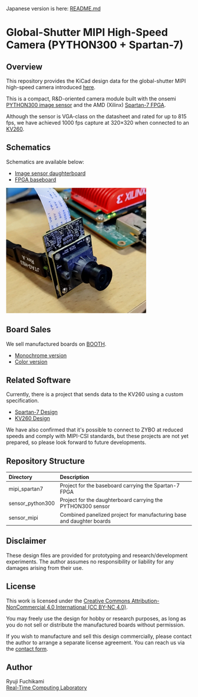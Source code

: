 Japanese version is here: [README.md](README.md)

# Global-Shutter MIPI High-Speed Camera (PYTHON300 + Spartan-7)

## Overview

This repository provides the KiCad design data for the global-shutter MIPI high-speed camera introduced [here](https://rtc-lab.com/products/rtcl-cam-p3s7-mipi/).

This is a compact, R&D-oriented camera module built with the onsemi [PYTHON300 image sensor](https://www.onsemi.com/products/sensors/image-sensors/python300) and the AMD (Xilinx) [Spartan-7 FPGA](https://www.amd.com/en/products/adaptive-socs-and-fpgas/fpga/spartan-7.html).

Although the sensor is VGA-class on the datasheet and rated for up to 815 fps, we have achieved 1000 fps capture at 320×320 when connected to an [KV260](https://www.amd.com/en/products/system-on-modules/kria/k26/kv260-vision-starter-kit.html).


## Schematics

Schematics are available below:

- [Image sensor daughterboard](sensor_python300/sensor_python300.pdf)
- [FPGA baseboard](mipi_spartan7/mipi_spartan7.pdf)

![Camera Photo](docs/images/camera_photo.png)

## Board Sales

We sell manufactured boards on [BOOTH](https://rtc-lab.booth.pm/).

- [Monochrome version](https://rtc-lab.booth.pm/items/7427869)
- [Color version](https://rtc-lab.booth.pm/items/7428802)

## Related Software

Currently, there is a project that sends data to the KV260 using a custom specification.

- [Spartan-7 Design](https://github.com/ryuz/jelly/tree/master/projects/rtcl_p3s7/rtcl_p3s7_hs)
- [KV260 Design](https://github.com/ryuz/jelly/tree/master/projects/kv260/kv260_rtcl_p3s7_hs)

We have also confirmed that it's possible to connect to ZYBO at reduced speeds and comply with MIPI-CSI standards, but these projects are not yet prepared, so please look forward to future developments.

## Repository Structure

| Directory        | Description                                                |
|:-----------------|:-----------------------------------------------------------|
| mipi_spartan7    | Project for the baseboard carrying the Spartan-7 FPGA      |
| sensor_python300 | Project for the daughterboard carrying the PYTHON300 sensor |
| sensor_mipi      | Combined panelized project for manufacturing base and daughter boards |

## Disclaimer

These design files are provided for prototyping and research/development experiments. The author assumes no responsibility or liability for any damages arising from their use.

## License

This work is licensed under the [Creative Commons Attribution-NonCommercial 4.0 International (CC BY-NC 4.0)](https://creativecommons.org/licenses/by-nc/4.0/).

You may freely use the design for hobby or research purposes, as long as you do not sell or distribute the manufactured boards without permission.

If you wish to manufacture and sell this design commercially, please contact the author to arrange a separate license agreement. You can reach us via the [contact form](https://rtc-lab.com/contact/).

## Author

Ryuji Fuchikami  
[Real-Time Computing Laboratory](https://rtc-lab.com/)
